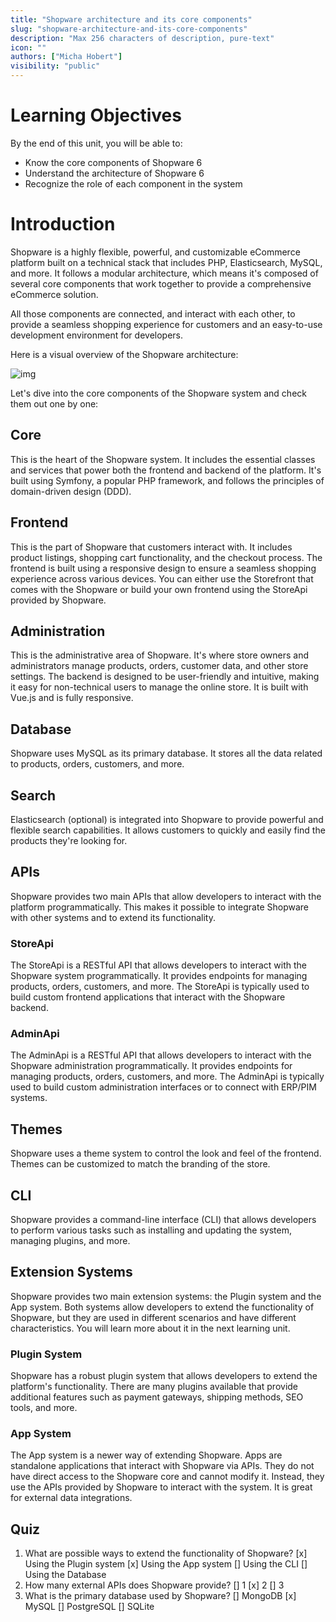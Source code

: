 ```yaml
---
title: "Shopware architecture and its core components"
slug: "shopware-architecture-and-its-core-components"
description: "Max 256 characters of description, pure-text"
icon: ""
authors: ["Micha Hobert"]
visibility: "public"
---
```


# Learning Objectives

By the end of this unit, you will be able to:

- Know the core components of Shopware 6
- Understand the architecture of Shopware 6
- Recognize the role of each component in the system

# Introduction
Shopware is a highly flexible, powerful, and customizable eCommerce platform built on a technical stack that includes PHP, Elasticsearch, MySQL, and more. It follows a modular architecture, which means it's composed of several core components that work together to provide a comprehensive eCommerce solution. 

All those components are connected, and interact with each other, to provide a seamless shopping experience for customers and an easy-to-use development environment for developers.

Here is a visual overview of the Shopware architecture:

![img](https://images.ctfassets.net/nqzs8zsepqpi/59a52424-a89e-4c9e-8151-0795aed3fe22/0b3f2a05a04e19bb56319e86e21c9ce6/Blog_Thumbnail__api-grafik-new?fm=jpg&w=430&q=80)

Let's dive into the core components of the Shopware system and check them out one by one:

## Core
This is the heart of the Shopware system. It includes the essential classes and services that power both the frontend and backend of the platform. It's built using Symfony, a popular PHP framework, and follows the principles of domain-driven design (DDD).

## Frontend
This is the part of Shopware that customers interact with. It includes product listings, shopping cart functionality, and the checkout process. The frontend is built using a responsive design to ensure a seamless shopping experience across various devices. You can either use the Storefront that comes with the Shopware or build your own frontend using the StoreApi provided by Shopware.

## Administration
This is the administrative area of Shopware. It's where store owners and administrators manage products, orders, customer data, and other store settings. The backend is designed to be user-friendly and intuitive, making it easy for non-technical users to manage the online store. It is built with Vue.js and is fully responsive.

## Database
Shopware uses MySQL as its primary database. It stores all the data related to products, orders, customers, and more.

## Search 
 Elasticsearch (optional) is integrated into Shopware to provide powerful and flexible search capabilities. It allows customers to quickly and easily find the products they're looking for.

## APIs
Shopware provides two main APIs that allow developers to interact with the platform programmatically. This makes it possible to integrate Shopware with other systems and to extend its functionality.

### StoreApi
The StoreApi is a RESTful API that allows developers to interact with the Shopware system programmatically. It provides endpoints for managing products, orders, customers, and more. The StoreApi is typically used to build custom frontend applications that interact with the Shopware backend.

### AdminApi
The AdminApi is a RESTful API that allows developers to interact with the Shopware administration programmatically. It provides endpoints for managing products, orders, customers, and more. The AdminApi is typically used to build custom administration interfaces or to connect with ERP/PIM systems.

## Themes
Shopware uses a theme system to control the look and feel of the frontend. Themes can be customized to match the branding of the store.

## CLI
 Shopware provides a command-line interface (CLI) that allows developers to perform various tasks such as installing and updating the system, managing plugins, and more.

## Extension Systems
Shopware provides two main extension systems: the Plugin system and the App system. Both systems allow developers to extend the functionality of Shopware, but they are used in different scenarios and have different characteristics. You will learn more about it in the next learning unit.

### Plugin System
Shopware has a robust plugin system that allows developers to extend the platform's functionality. There are many plugins available that provide additional features such as payment gateways, shipping methods, SEO tools, and more.

### App System
The App system is a newer way of extending Shopware. Apps are standalone applications that interact with Shopware via APIs. They do not have direct access to the Shopware core and cannot modify it. Instead, they use the APIs provided by Shopware to interact with the system. It is great for external data integrations.



## Quiz
1. What are possible ways to extend the functionality of Shopware?
  [x] Using the Plugin system
  [x] Using the App system
  [] Using the CLI
  [] Using the Database
2. How many external APIs does Shopware provide?
  [] 1
  [x] 2
  [] 3
3. What is the primary database used by Shopware?
  [] MongoDB
  [x] MySQL
  [] PostgreSQL
  [] SQLite


